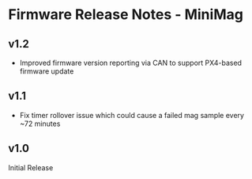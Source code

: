 # Firmware Release Notes - MiniMag

## v1.2
* Improved firmware version reporting via CAN to support PX4-based firmware update

## v1.1
* Fix timer rollover issue which could cause a failed mag sample every ~72 minutes

## v1.0
Initial Release